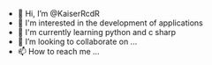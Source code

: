 - 👋 Hi, I’m @KaiserRcdR
- 👀 I'm interested in the development of applications
- 🌱 I'm currently learning python and c sharp
- 💞️ I’m looking to collaborate on ...
- 📫 How to reach me ...

<!---
KaiserRcdR/KaiserRcdR is a ✨ special ✨ repository because its `README.md` (this file) appears on your GitHub profile.
You can click the Preview link to take a look at your changes.
--->
